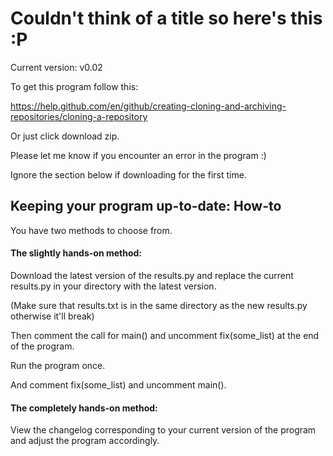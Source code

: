 # Couldn't think of a title so here's this :P

Current version: v0.02

To get this program follow this:

https://help.github.com/en/github/creating-cloning-and-archiving-repositories/cloning-a-repository

Or just click download zip.

Please let me know if you encounter an error in the program :)

Ignore the section below if downloading for the first time.

## Keeping your program up-to-date: How-to
You have two methods to choose from.

#### The slightly hands-on method:
Download the latest version of the results.py and replace the current results.py in your directory with the latest 
version. 

(Make sure that results.txt is in the same directory as the new results.py otherwise it'll break)

Then comment the call for main() and uncomment fix(some_list) at the end of the program.

Run the program once.

And comment fix(some_list) and uncomment main().

#### The completely hands-on method:
View the changelog corresponding to your current version of the program and adjust the program accordingly.